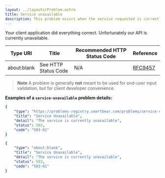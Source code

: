 ```yaml
---
layout: ../layouts/Problem.astro
title: Service unavailable
description: This problem occurs when the service requested is currently unavailable and the server is not ready to handle the request
---
```


Your client application did everything correct. Unfortunately our API is currently unavailable.

| Type URI | Title | Recommended HTTP Status Code | Reference |
|----------|-------|------------------------------|-----------|
|about:blank|See HTTP Status Code|N/A|[RFC9457](https://www.iana.org/go/rfc9457)|


> **Note** A problem is generally **not** meant to be used for end-user input validation, but for client developer convenience. 


**Examples of a `service-unavailable` problem details:**
```yaml
{
    "type": "https://problems-registry.smartbear.com/problems/service-unavailable",
    "title": "Service Unavailable",
    "detail": "The service is currently unavailable",
    "status": 503,
    "code": "503-01"    
}
```

```yaml
{
    "type": "about:blank",
    "title": "Service Unavailable",
    "detail": "The service is currently unavailable",
    "status": 503,
    "code": "503-01"    
}
```

